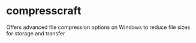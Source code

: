 # compresscraft
 Offers advanced file compression options on Windows to reduce file sizes for storage and transfer
